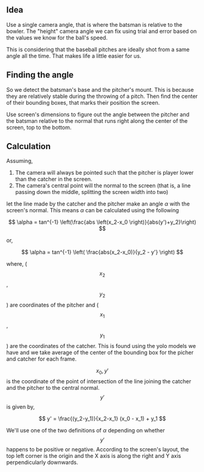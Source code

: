 ## Idea

Use a single camera angle, that is where the batsman is relative to the bowler. The "height" camera angle we can fix using trial and error based on the values we know for the ball's speed.

This is considering that the baseball pitches are ideally shot from a same angle all the time. That makes life a little easier for us.

## Finding the angle

So we detect the batsman's base and the pitcher's mount. This is because they are relatively stable during the throwing of a pitch. Then find the center of their bounding boxes, that marks their position the screen.

Use screen's dimensions to figure out the angle between the pitcher and the batsman relative to the normal that runs right along the center of the screen, top to the bottom.

## Calculation

Assuming, 

1. The camera will always be pointed such that the pitcher is player lower than the catcher in the screen.
2. The camera's central point will the normal to the screen (that is, a line passing down the middle, splitting the screen width into two)

let the line made by the catcher and the pitcher make an angle $\alpha$ with the screen's normal. This means $\alpha$ can be calculated using the following

$$
\alpha = tan^{-1} \left(\frac{abs \left(x_2-x_0 \right)}{abs(y')+y_2}\right)
$$

or,

$$
\alpha = tan^{-1} \left( \frac{abs(x_2-x_0)}{y_2 - y'} \right)
$$

where, ($$x_2$$, $$y_2$$) are coordinates of the pitcher and ($$x_1$$, $$y_1$$) are the coordinates of the catcher. This is found using the yolo models we have and we take average of the center of the bounding box for the picher and catcher for each frame. 

$$x_0, y'$$ is the coordinate of the point of intersection of the line joining the catcher and the pitcher to the central normal. $$y'$$ is given by,

$$
y' = \frac{(y_2-y_1)}{x_2-x_1} (x_0 - x_1) + y_1
$$

We'll use one of the two definitions of $\alpha$ depending on whether $$y'$$ happens to be positive or negative. According to the screen's layout, the top left corner is the origin and the X axis is along the right and Y axis perpendicularly downwards. 